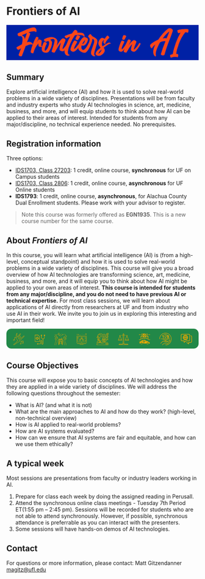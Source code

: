 # Frontiers of AI
![Text in script font: Frontiers of AI](images/frontiers_in_AI.png)

## Summary
Explore artificial intelligence (AI) and how it is used to solve real-world problems in a wide variety of disciplines. Presentations will be from faculty and industry experts who study AI technologies in science, art, medicine, business, and more, and will equip students to think about how AI can be applied to their areas of interest. Intended for students from any major/discipline, no technical experience needed. No prerequisites.

## Registration information

Three options:

* [IDS1703, Class 27203](https://one.uf.edu/soc/?category=%22CWSP%22&term=%222238%22&course-code=%22IDS1703%22): 1 credit, online course, **synchronous** for UF on Campus students
* [IDS1703, Class 2806](https://one.uf.edu/soc/?category=%22UFOL%22&term=%222238%22&course-code=%22IDS1703%22): 1 credit, online course, **asynchronous** for UF Online students
* **IDS1793**: 1 credit, online course, **asynchronous**, for Alachua County Dual Enrollment students. Please work with your advisor to register.

> Note this course was formerly offered as **EGN1935**. This is a new course number for the same course.

## About *Frontiers of AI*

In this course, you will learn what artificial intelligence (AI) is (from a high-level, conceptual standpoint) and how it is used to solve real-world problems in a wide variety of disciplines.  This course will give you a broad overview of how AI technologies are transforming science, art, medicine, business, and more, and it will equip you to think about how AI might be applied to your own areas of interest.  **This course is intended for students from any major/discipline, and you do not need to have previous AI or technical expertise.**  For most class sessions, we will learn about applications of AI directly from researchers at UF and from industry who use AI in their work.  We invite you to join us in exploring this interesting and important field!

![Icons representing the diverse disciplines discussed, including law, ethics, medicine, agriculture, language, and education.](images/ai_icons.png)

## Course Objectives

This course will expose you to basic concepts of AI technologies and how they are applied in a wide variety of disciplines.  We will address the following questions throughout the semester:

* What is AI? (and what it is not)
* What are the main approaches to AI and how do they work? (high-level, non-technical overview)
* How is AI applied to real-world problems?
* How are AI systems evaluated?
* How can we ensure that AI systems are fair and equitable, and how can we use them ethically?


## A typical week

Most sessions are presentations from faculty or industry leaders working in AI.
1. Prepare for class each week by doing the assigned reading in Perusall.
1. Attend the synchronous online class meetings - Tuesday 7th Period ET(1:55 pm – 2:45 pm). Sessions will be recorded for students who are not able to attend synchronously. However, if possible, synchronous attendance is preferrable as you can interact with the presenters.
1. Some sessions will have hands-on demos of AI technologies.

## Contact

For questions or more information, please contact: Matt Gitzendanner [magitz@ufl.edu](mailto:magitz@ufl.edu)
